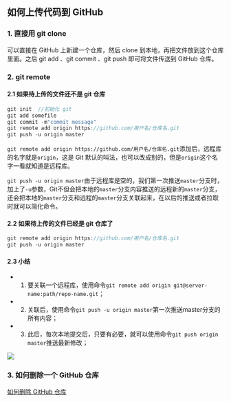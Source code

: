 ##  如何上传代码到 GitHub

### 1. 直接用 git clone 

可以直接在 GitHub 上新建一个仓库，然后 clone 到本地，再把文件放到这个仓库里面。之后 git add 、git commit 、git push 即可将文件传送到 GitHub 仓库。



### 2. git remote

#### 2.1 如果待上传的文件还不是 git 仓库

~~~java
git init  //初始化 git
git add somefile
git commit -m"commit message"
git remote add origin https://github.com/用户名/仓库名.git
git push -u origin master
~~~

`git remote add origin https://github.com/用户名/仓库名.git`添加后，远程库的名字就是`origin`，这是 Git 默认的叫法，也可以改成别的，但是`origin`这个名字一看就知道是远程库。

`git push -u origin master`由于远程库是空的，我们第一次推送`master`分支时，加上了`-u`参数，Git不但会把本地的`master`分支内容推送的远程新的`master`分支，还会把本地的`master`分支和远程的`master`分支关联起来，在以后的推送或者拉取时就可以简化命令。

#### 2.2 如果待上传的文件已经是 git 仓库了

~~~java
git remote add origin https://github.com/用户名/仓库名.git
git push -u origin master
~~~

#### 2.3 小结

- 1. 要关联一个远程库，使用命令`git remote add origin git@server-name:path/repo-name.git`；
- 2. 关联后，使用命令`git push -u origin master`第一次推送master分支的所有内容；
- 3. 此后，每次本地提交后，只要有必要，就可以使用命令`git push origin master`推送最新修改；

![](https://ww3.sinaimg.cn/large/006tKfTcgy1ff1dcrwm3kj30r40d2taf.jpg)



### 3. 如何删除一个 GitHub 仓库

[如何删除 GitHub 仓库](http://blog.csdn.net/deng0zhaotai/article/details/38535251)